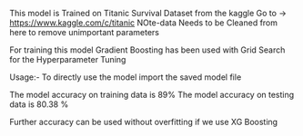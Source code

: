 This model is Trained on Titanic Survival Dataset from the kaggle
Go to -> https://www.kaggle.com/c/titanic
NOte-data Needs to be Cleaned from here to remove unimportant parameters

For training this model Gradient Boosting has been used with Grid Search 
     for the Hyperparameter Tuning


Usage:-
To directly use the model import the saved model file

The model accuracy on training data is 89%
The model accuracy on testing data is 80.38 %

Further accuracy can be used without overfitting if we use XG Boosting
